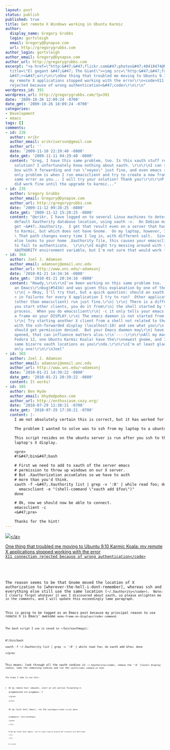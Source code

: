 ```yaml
---
layout: post
status: publish
published: true
title: Get remote X Windows working in Ubuntu Karmic
author:
  display_name: Gregory Grubbs
  login: gortsleigh
  email: Gregory@Dynapse.com
  url: http://gregorygrubbs.com
author_login: gortsleigh
author_email: Gregory@Dynapse.com
author_url: http://gregorygrubbs.com
excerpt: "<a href=\"http:&#47;&#47;flickr.com&#47;photos&#47;40418474@N00&#47;2776450260\"
  title=\"El gegant &#47;&#47; The Giant\"><img src=\"http:&#47;&#47;farm4.static.flickr.com&#47;3082&#47;2776450260_e35cd9a763.jpg\"
  &#47;><&#47;a>\r\n\r\nOne thing that troubled me moving to Ubuntu 9.10 Karmic Koala:
  my remote X applications stopped working with the error\r\n<code>X11 connection
  rejected because of wrong authentication<&#47;code>\r\n\r\n"
wordpress_id: 391
wordpress_url: http://gregorygrubbs.com/?p=391
date: '2009-10-26 12:09:24 -0700'
date_gmt: '2009-10-26 18:09:24 -0700'
categories:
- Development
- emacs
tags: []
comments:
- id: 226
  author: erikr
  author_email: erikriverson@gmail.com
  author_url: ''
  date: '2009-11-10 22:29:40 -0800'
  date_gmt: '2009-11-11 04:29:40 -0800'
  content: "Greg, I have this same problem, too. Is this xauth stuff really the \"official\"
    solution? I unfortunately know nothing about xauth. \r\n\r\nI can ssh to my remote
    box with X forwarding and run \"xeyes\" just fine, and even emacs runs fine.  My
    only problem is when I run emacsclient and try to create a new frame, I get the
    same error as you... I will try your solution! Thank you!\r\n\r\nP.S. Everything
    did work fine until the upgrade to karmic..."
- id: 235
  author: Gregory Grubbs
  author_email: Gregory@Dynapse.com
  author_url: http://gregorygrubbs.com
  date: '2009-11-12 09:28:25 -0800'
  date_gmt: '2009-11-12 15:28:25 -0800'
  content: "@erikr, I have logged on to several Linux machines to determine their
    default Xauthority database location, using xauth -v.  On Debian machines, I always
    get ~&#47;.Xauthority.  I get that result even on a server that has been upgraded
    to Karmic, but which does not have Gnome.  On my laptop, however, I get  &#47;var&#47;run&#47;gdm&#47;auth-for-gregj-3sy6gB&#47;database.
    \ That path changes every time I log in, with different salt.  Since everything
    else looks to your home .Xauthority file, this causes your emacsclient session
    to fail to authenticate.  \r\n\r\nI might try messing around with setting the
    XAUTHORITY environment variable, but I'm not sure that would work for Gnome."
- id: 364
  author: Joel J. Adamson
  author_email: adamsonj@email.unc.edu
  author_url: http://www.unc.edu/~adamsonj
  date: '2010-01-21 14:34:16 -0800'
  date_gmt: '2010-01-21 20:34:16 -0800'
  content: "Howdy,\r\n\r\nI've been working on this same problem too.  I submitted
    an Emacs\r\nbug(#5434) and was given this explanation by one of the respondents:\r\n\r\n,----\r\n|
    \r\n| > Okay, I'll try that, but a quick question: should an xauth problem result\r\n|
    > in failures for every X application I try to run?  Other applications\r\n| >
    (other than emacsclient) run just fine.\r\n| \r\n| There is a difference.  When
    you start other clients, you do it from\r\n| the shell started by the ssh login
    process.  When you do emacsclient\r\n| -c it only tells your emacs daemon to open
    a frame on your DISPLAY.\r\n| The emacs daemon is not started from your ssh shell.\r\n|
    \r\n| Try starting another X client from a shell not related to the ssh\r\n| shell
    with the ssh-forwarded display (localhost:10) and see what you\r\n| get.  You
    should get permission denied.  But your Emacs daemon may\r\n| have other displays
    opened, that can influence matters also.\r\n`----\r\n\r\nAll my machines (two
    Fedora 12, one Ubuntu Karmic Koala) have the\r\nnewest gnome, and I confirm the
    same bizarre xauth locations as you\r\ndo.\r\n\r\nI'm at least glad I'm not the
    only one!\r\n\r\nJoel"
- id: 365
  author: Joel J. Adamson
  author_email: adamsonj@email.unc.edu
  author_url: http://www.unc.edu/~adamsonj
  date: '2010-01-21 14:39:22 -0800'
  date_gmt: '2010-01-21 20:39:22 -0800'
  content: It works!
- id: 385
  author: Ben Hyde
  author_email: bhyde@pobox.com
  author_url: http://enthusiasm.cozy.org/
  date: '2010-07-29 11:38:21 -0700'
  date_gmt: '2010-07-29 17:38:21 -0700'
  content: |-
    I am not absolutely certain this is correct, but it has worked for me.

    The problem I wanted to solve was to ssh from my laptop to a ubuntu server and then invoke emacsclient to obtain a x window's frame on my lap top served up from the emacs running on the ubuntu server.  The xauth inside emacs is the one into which I needed to add the xauth credentials.  The following worked, at least once :)

    This script resides on the ubuntu server is run after you ssh to the server, forwarding your
    laptop's X display.

    <pre>
    #!&#47;bin&#47;bash

    # First we need to add to xauth of the server emacs
    # permission to throw up windows on our X server.
    # But .Xauthorization accumlates so we have to auth
    # more than you'd think.
    xauth -f ~&#47;.Xauthority list | grep -v ':0' | while read foo; do
      emacsclient -e "(shell-command \"xauth add $foo\")"
    done

    # Ok, now we should now be able to connect.
    emacsclient -c
    <&#47;pre>

    Thanks for the hint!
---
```

<p><a href="http:&#47;&#47;flickr.com&#47;photos&#47;40418474@N00&#47;2776450260" title="El gegant &#47;&#47; The Giant"><img src="http:&#47;&#47;farm4.static.flickr.com&#47;3082&#47;2776450260_e35cd9a763.jpg" &#47;><&#47;a></p>
<p>One thing that troubled me moving to Ubuntu 9.10 Karmic Koala: my remote X applications stopped working with the error<br />
<code>X11 connection rejected because of wrong authentication<&#47;code></p>
<p><a id="more"></a><a id="more-391"></a><br />
The reason seems to be that Gnome moved the location of X authorization to [wherever-the-hell-i-dont-remember], whereas ssh and everything else still use the same location (<code>~&#47;.Xauthority<&#47;code>).  Note: I clearly forgot whatever it was I discovered about xauth, so please enlighten me in the comments, and I will update this exceedingly lame paragraph.</p>
<p>This is going to be tagged as an Emacs post because my principal reason to use remote X is Emacs' awesome <code>make-frame-on-display<&#47;code> command.</p>
<p>The bash script I use is saved in ~&#47;bin&#47;xauthmagic:</p>
<pre lang="bash" line="1">
#!&#47;bin&#47;bash<br />
xauth -f ~&#47;.Xauthority list | grep -v ':0' | while read foo; do xauth add $foo; done<br />
<&#47;pre></p>
<p>This means: look through all the xauth cookies in <code>~&#47;.Xauthority<&#47;code>, remove the ':0' (local) display cookie, take the remaining cookies and run the <code>xauth<&#47;code> command on them.</p>
<p>The steps I take to use this:</p>
<ul>
<li>On my remote host (emunah), start an ssh section forwarding X:
<pre lang="bash">
greg@emunah$ ssh greg@maui -Y<br />
<&#47;pre><br />
<&#47;li></p>
<li>
On my local host (maui), run the <code>xauthmagic<&#47;code> script above</p>
<pre lang="bash">
greg@maui$ ~&#47;bin&#47;xauthmagic<br />
<&#47;pre><br />
<&#47;li></p>
<li>
From my local host emacs, run <code>M-x make-frame-on-display RET localhost:10.0 RET<&#47;code><br />
<&#47;li><br />
<&#47;ul></p>
<p>Et voil&aacute;!</p>
